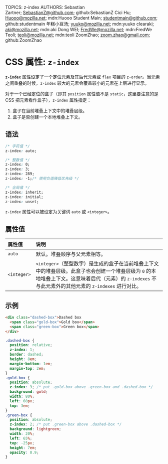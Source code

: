 TOPICS: z-index
AUTHORS: Sebastian Zartner; SebastianZ@github.com; github:SebastianZ
         Cici Hu; Huooo@mozilla.net; mdn:Huooo
         Student Main; studentmain@github.com; github:studentmain
         年糕小豆汤; yuuko@mozilla.net; mdn:yuuko
         clearaki; aki@mozilla.net; mdn:aki
         Dong WEI; FredWe@mozilla.net; mdn:FredWe
         Teoli; teoli@mozilla.net; mdn:teoli
         ZoomZhao; zoom.zhao@gmail.com; github:ZoomZhao

# CSS 属性: `z-index`

**`z-index`** 属性设定了一个定位元素及其后代元素或 `flex` 项目的 `z-order`。当元素之间重叠的时候，`z-index` 较大的元素会覆盖较小的元素在上层进行显示。

对于一个已经定位的盒子（即其 `position` 属性值不是 `static`，这里要注意的是 CSS 把元素看作盒子），`z-index` 属性指定：

1. 盒子在当前堆叠上下文中的堆叠层级。
1. 盒子是否创建一个本地堆叠上下文。

## 语法

```css
/* 字符值 */
z-index: auto;

/* 整数值 */
z-index: 0;
z-index: 3;
z-index: 289;
z-index: -1;/* 使用负值降低优先级 */

/* 全局值 */
z-index: inherit;
z-index: initial;
z-index: unset;
```

`z-index` 属性可以被设定为关键词 `auto` 或 `<integer>`。

## 属性值

| 属性值 | 说明 |
| :--- | :--- |
| `auto` | 默认。堆叠顺序与父元素相等。|
| `<integer>` | `<integer>`（整型数字）是生成的盒子在当前堆叠上下文中的堆叠层级。此盒子也会创建一个堆叠层级为 `0` 的本地堆叠上下文。这意味着后代（元素）的 `z-indexes` 不与此元素外的其他元素的 `z-indexes` 进行对比。

## 示例

```html
<div class="dashed-box">Dashed box
  <span class="gold-box">Gold box</span>
  <span class="green-box">Green box</span>
</div>
```

```css
.dashed-box {
  position: relative;
  z-index: 1;
  border: dashed;
  height: 8em;
  margin-bottom: 1em;
  margin-top: 2em;
}
.gold-box {
  position: absolute;
  z-index: 3; /* put .gold-box above .green-box and .dashed-box */
  background: gold;
  width: 80%;
  left: 60px;
  top: 3em;
}
.green-box {
  position: absolute;
  z-index: 2; /* put .green-box above .dashed-box */
  background: lightgreen;
  width: 20%;
  left: 65%;
  top: -25px;
  height: 7em;
  opacity: 0.9;
}
```
